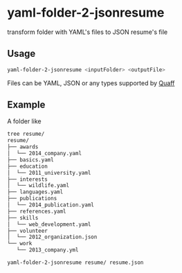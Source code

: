 # yaml-folder-2-jsonresume

transform folder with YAML's files to JSON resume's file

## Usage

```sh
yaml-folder-2-jsonresume <inputFolder> <outputFile>
```

Files can be YAML, JSON or any types supported by [Quaff](https://www.npmjs.com/package/quaff)

## Example

A folder like

```sh
tree resume/
resume/
├── awards
│  └── 2014_company.yaml
├── basics.yaml
├── education
│  └── 2011_university.yaml
├── interests
│  └── wildlife.yaml
├── languages.yaml
├── publications
│  └── 2014_publication.yaml
├── references.yaml
├── skills
│  └── web_development.yaml
├── volunteer
│  └── 2012_organization.json
└── work
   └── 2013_company.yml

yaml-folder-2-jsonresume resume/ resume.json
```
